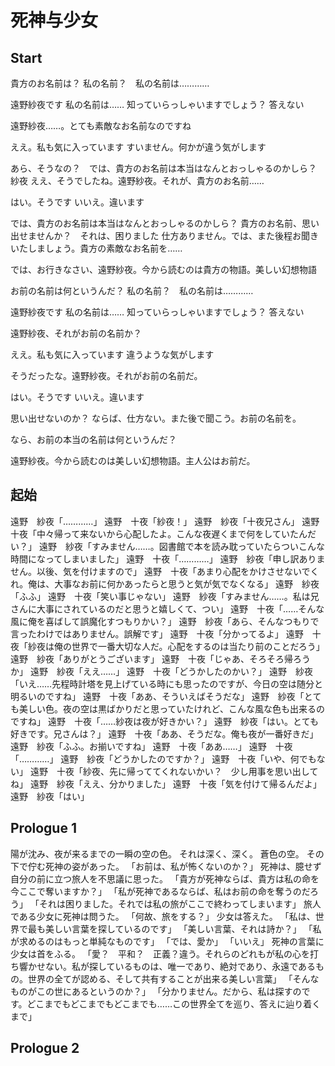 # 死神与少女

## Start

貴方のお名前は？
私の名前？　私の名前は…………

遠野紗夜です
私の名前は……
知っていらっしゃいますでしょう？
答えない

遠野紗夜……。とても素敵なお名前なのですね

ええ。私も気に入っています
すいません。何かが違う気がします

あら、そうなの？　では、貴方のお名前は本当はなんとおっしゃるのかしら？
紗夜
ええ、そうでしたね。遠野紗夜。それが、貴方のお名前……

はい。そうです
いいえ。違います

では、貴方のお名前は本当はなんとおっしゃるのかしら？
貴方のお名前、思い出せませんか？　それは、困りました
仕方ありません。では、また後程お聞きいたしましょう。貴方の素敵なお名前を……

では、お行きなさい、遠野紗夜。今から読むのは貴方の物語。美しい幻想物語



お前の名前は何というんだ？
私の名前？　私の名前は…………

遠野紗夜です
私の名前は……
知っていらっしゃいますでしょう？
答えない

遠野紗夜、それがお前の名前か？

ええ。私も気に入っています
違うような気がします

そうだったな。遠野紗夜。それがお前の名前だ。

はい。そうです
いいえ。違います

思い出せないのか？
ならば、仕方ない。また後で聞こう。お前の名前を。

なら、お前の本当の名前は何というんだ？

遠野紗夜。今から読むのは美しい幻想物語。主人公はお前だ。

## 起始

遠野　紗夜「…………」
遠野　十夜「紗夜！」
遠野　紗夜「十夜兄さん」
遠野　十夜「中々帰って来ないから心配したよ。こんな夜遅くまで何をしていたんだい？」
遠野　紗夜「すみません……。図書館で本を読み耽っていたらついこんな時間になってしまいました」
遠野　十夜「…………」
遠野　紗夜「申し訳ありません。以後、気を付けますので」
遠野　十夜「あまり心配をかけさせないでくれ。俺は、大事なお前に何かあったらと思うと気が気でなくなる」
遠野　紗夜「ふふ」
遠野　十夜「笑い事じゃない」
遠野　紗夜「すみません……。私は兄さんに大事にされているのだと思うと嬉しくて、つい」
遠野　十夜「……そんな風に俺を喜ばして誤魔化すつもりかい？」
遠野　紗夜「あら、そんなつもりで言ったわけではありません。誤解です」
遠野　十夜「分かってるよ」
遠野　十夜「紗夜は俺の世界で一番大切な人だ。心配をするのは当たり前のことだろう」
遠野　紗夜「ありがとうございます」
遠野　十夜「じゃあ、そろそろ帰ろうか」
遠野　紗夜「ええ……」
遠野　十夜「どうかしたのかい？」
遠野　紗夜「いえ……先程時計塔を見上げている時にも思ったのですが、今日の空は随分と明るいのですね」
遠野　十夜「ああ、そういえばそうだな」
遠野　紗夜「とても美しい色。夜の空は黒ばかりだと思っていたけれど、こんな風な色も出来るのですね」
遠野　十夜「……紗夜は夜が好きかい？」
遠野　紗夜「はい。とても好きです。兄さんは？」
遠野　十夜「ああ、そうだな。俺も夜が一番好きだ」
遠野　紗夜「ふふ。お揃いですね」
遠野　十夜「ああ……」
遠野　十夜「…………」
遠野　紗夜「どうかしたのですか？」
遠野　十夜「いや、何でもない」
遠野　十夜「紗夜、先に帰っててくれないかい？　少し用事を思い出してね」
遠野　紗夜「ええ、分かりました」
遠野　十夜「気を付けて帰るんだよ」
遠野　紗夜「はい」

## Prologue 1

陽が沈み、夜が来るまでの一瞬の空の色。
それは深く、深く。
蒼色の空。
その下で佇む死神の姿があった。
「お前は、私が怖くないのか？」
死神は、臆せず自分の前に立つ旅人を不思議に思った。
「貴方が死神ならば、貴方は私の命を今ここで奪いますか？」
「私が死神であるならば、私はお前の命を奪うのだろう」
「それは困りました。それでは私の旅がここで終わってしまいます」
旅人である少女に死神は問うた。
「何故、旅をする？」
少女は答えた。
「私は、世界で最も美しい言葉を探しているのです」
「美しい言葉、それは詩か？」
「私が求めるのはもっと単純なものです」
「では、愛か」
「いいえ」
死神の言葉に少女は首をふる。
「愛？　平和？　正義？違う。それらのどれもが私の心を打ち響かせない。私が探しているものは、唯一であり、絶対であり、永遠であるもの。世界の全てが認める、そして共有することが出来る美しい言葉」
「そんなものがこの世にあるというのか？」
「分かりません。だから、私は探すのです。どこまでもどこまでもどこまでも……この世界全てを巡り、答えに辿り着くまで」

## Prologue 2